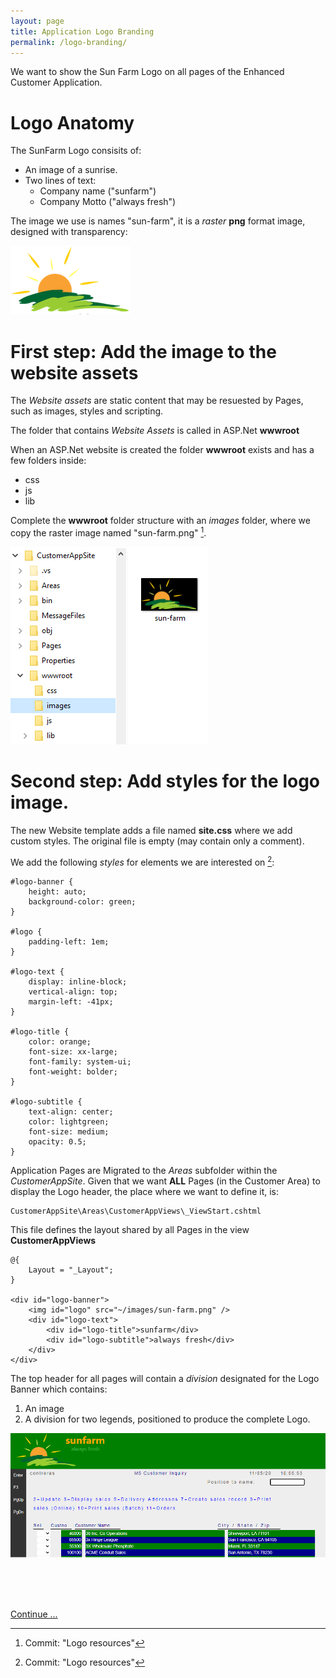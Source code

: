 ```yaml
---
layout: page
title: Application Logo Branding
permalink: /logo-branding/
---
```


We want to show the Sun Farm Logo on all pages of the Enhanced Customer Application.

# Logo Anatomy 
The SunFarm Logo consisits of:

* An image of a sunrise.
* Two lines of text:
  * Company name ("sunfarm")
  * Company Motto ("always fresh")

The image we use is names "sun-farm", it is a *raster* **png** format image, designed with transparency:

![Logo image](/images/logo.png)

# First step: Add the image to the website assets

The *Website assets* are static content that may be resuested by Pages, such as images, styles and scripting.

The folder that contains *Website Assets* is called in ASP.Net **wwwroot**

When an ASP.Net website is created the folder **wwwroot** exists and has a few folders inside:

  * css
  * js
  * lib

Complete the **wwwroot** folder structure with an *images* folder, where we copy the raster image named "sun-farm.png" [^1].

![www root file structure](/images/wwwroot-images.png)

# Second step: Add styles for the logo image.

The new Website template adds a file named **site.css** where we add custom styles. The original file is empty (may contain only a comment).

We add the following *styles* for elements we are interested on [^1]:

~~~   
#logo-banner {
    height: auto;
    background-color: green;
}

#logo {
    padding-left: 1em;
}

#logo-text {
    display: inline-block;
    vertical-align: top;
    margin-left: -41px;
}

#logo-title {
    color: orange;
    font-size: xx-large;
    font-family: system-ui;
    font-weight: bolder;
}

#logo-subtitle {
    text-align: center;
    color: lightgreen;
    font-size: medium;
    opacity: 0.5;
}

~~~   

Application Pages are Migrated to the *Areas* subfolder within the *CustomerAppSite*. Given that we want **ALL** Pages (in the Customer Area) to display the Logo header, the place where we want to define it, is:

~~~   
CustomerAppSite\Areas\CustomerAppViews\_ViewStart.cshtml
~~~   

This file defines the layout shared by all Pages in the view **CustomerAppViews**

~~~
@{
    Layout = "_Layout";
}

<div id="logo-banner">
    <img id="logo" src="~/images/sun-farm.png" />
    <div id="logo-text">
        <div id="logo-title">sunfarm</div>
        <div id="logo-subtitle">always fresh</div>
    </div>
</div>
~~~   

The top header for all pages will contain a *division* designated for the Logo Banner which contains:
1. An image
2. A division for two legends, positioned to produce the complete Logo.

![Logo image](/images/logo-banner.png)



<br>
<br>
<br>

[Continue ...](/navigation-menu/)


[^1]: Commit: "Logo resources"

